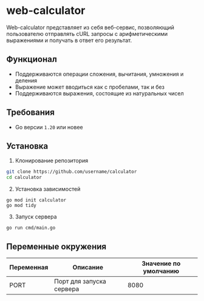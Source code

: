 
# web-calculator

Web-calculator представляет из себя веб-сервис, позволяющий пользователю отправлять cURL запросы с арифметическими выражениями и получать в ответ его результат.



## Функционал

- Поддерживаются операции сложения, вычитания, умножения и деления
- Выражение может вводиться как с пробелами, так и без
- Поддерживаются выражения, состоящие из натуральных чисел


## Требования

- Go версии ```1.20``` или новее


## Установка

1. Клонирование репозитория

```bash
git clone https://github.com/username/calculator
cd calculator
```
2. Установка зависимостей
```bach
go mod init calculator
go mod tidy
```

3. Запуск сервера
```bach
go run cmd/main.go
```


## Переменные окружения

| Переменная | Описание | Значение по умолчанию |
|------------|----------|----------------------|
| PORT | Порт для запуска сервера | 8080 |

